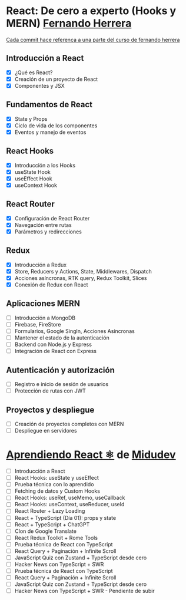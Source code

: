 # React: De cero a experto (Hooks y MERN) [Fernando Herrera](https://github.com/Klerith)

[Cada commit hace referenca a una parte del curso de fernando herrera](https://www.udemy.com/course/react-cero-experto/)

## Introducción a React

- [x] ¿Qué es React?
- [x] Creación de un proyecto de React
- [x] Componentes y JSX

## Fundamentos de React

- [x] State y Props
- [x] Ciclo de vida de los componentes
- [x] Eventos y manejo de eventos

## React Hooks

- [x] Introducción a los Hooks
- [x] useState Hook
- [x] useEffect Hook
- [x] useContext Hook

## React Router

- [x] Configuración de React Router
- [x] Navegación entre rutas
- [x] Parámetros y redirecciones

## Redux

- [x] Introducción a Redux
- [x] Store, Reducers y Actions, State, Middlewares, Dispatch
- [x] Acciones asíncronas, RTK query, Redux Toolkit, Slices
- [x] Conexión de Redux con React

## Aplicaciones MERN

- [ ] Introducción a MongoDB
- [ ] Firebase, FireStore
- [ ] Formularios, Google SingIn, Acciones Asíncronas
- [ ] Mantener el estado de la autenticación
- [ ] Backend con Node.js y Express
- [ ] Integración de React con Express

## Autenticación y autorización

- [ ] Registro e inicio de sesión de usuarios
- [ ] Protección de rutas con JWT

## Proyectos y despliegue

- [ ] Creación de proyectos completos con MERN
- [ ] Despliegue en servidores

# [Aprendiendo React ⚛️](https://github.com/midudev/aprendiendo-react) de [Midudev](https://github.com/midudev)

- [ ] Introducción a React
- [ ] React Hooks: useState y useEffect
- [ ] Prueba técnica con lo aprendido
- [ ] Fetching de datos y Custom Hooks
- [ ] React Hooks: useRef, useMemo, useCallback
- [ ] React Hooks: useContext, useReducer, useId
- [ ] React Router + Lazy Loading
- [ ] React + TypeScript (Día 01): props y state
- [ ] React + TypeScript + ChatGPT
- [ ] Clon de Google Translate
- [ ] React Redux Toolkit + Rome Tools
- [ ] Prueba técnica de React con TypeScript
- [ ] React Query + Paginación + Infinite Scroll
- [ ] JavaScript Quiz con Zustand + TypeScript desde cero
- [ ] Hacker News con TypeScript + SWR
- [ ] Prueba técnica de React con TypeScript
- [ ] React Query + Paginación + Infinite Scroll
- [ ] JavaScript Quiz con Zustand + TypeScript desde cero
- [ ] Hacker News con TypeScript + SWR - Pendiente de subir
